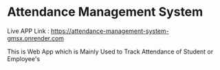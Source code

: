 # Attendance Management System
Live APP Link : https://attendance-management-system-gmsx.onrender.com 

This is Web App which is Mainly Used to Track Attendance of Student or Employee's

